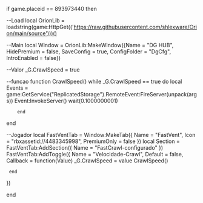 if game.placeid == 893973440 then

--Load
local OrionLib = loadstring(game:HttpGet(('https://raw.githubusercontent.com/shlexware/Orion/main/source')))()

--Main
local Window = OrionLib:MakeWindow({Name = "DG HUB", HidePremium = false, SaveConfig = true, ConfigFolder = "DgCfg", IntroEnabled = false})


--Valor
_G.CrawlSpeed = true

--funcao
function CrawlSpeed()
        while _G.CrawlSpeed == true do
             local Events = game:GetService("ReplicatedStorage").RemoteEvent:FireServer(unpack(args))
             Event:InvokeServer()
             wait(0.1000000001)
             
        end
end

--Jogador
local FastVentTab = Window:MakeTab({
	Name = "FastVent",
	Icon = "rbxassetid://4483345998",
	PremiumOnly = false
})
local Section = FastVentTab:AddSection({
 	Name = "FastCrawl-configurado"
})
FastVentTab:AddToggle({
 	Name = "Velocidade-Crawl",
 	Default = false,
 	Callback = function(Value)
 		   _G.CrawlSpeed = value 
             CrawlSpeed() 	
             
     end 
})


end
